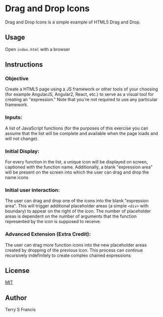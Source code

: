 # Drag and Drop Icons

Drag and Drop Icons is a simple example of HTML5 Drag and Drop.

## Usage

Open `index.html` with a browser

## Instructions
### Objective
Create a HTML5 page using a JS framework or other tools of your choosing (for example AngularJS,
Angular2, React, etc.) to serve as a visual tool for creating an "expression." Note that you're not required
to use any particular framework.

### Inputs:
A list of JavaScript functions (for the purposes of this exercise you can assume that the list will be
complete and available when the page loads and will not change).

### Initial Display:
For every function in the list, a unique icon will be displayed on screen, captioned with the function
name. Additionally, a blank "expression area" will be present on the screen into which the user can drag
and drop the name icons

### Initial user interaction:
The user can drag and drop one of the icons into the blank "expression area". This will trigger additional
placeholder areas (a simple `<div>` with boundary) to appear on the right of the icon. The number of
placeholder areas is dependent on the number of arguments that the function represented by the icon
is supposed to receive.

### Advanced Extension (Extra Credit):
The user can drag more function icons into the new placeholder areas created by dropping of the
previous icon. This process can continue recursively indefinitely to create complex chained expressions

## License
[MIT](https://choosealicense.com/licenses/mit/)

## Author
Terry S Francis